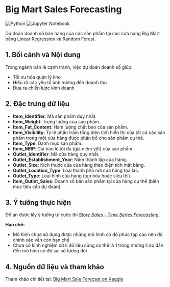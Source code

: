 # Big Mart Sales Forecasting

![Python](https://img.shields.io/badge/Python-3.8%2B-blue)
![Jupyter Notebook](https://img.shields.io/badge/Jupyter-Notebook-orange)

Dự đoán doanh số bán hàng của các sản phẩm tại các cửa hàng Big Mart bằng [Linear Regression](https://machinelearningcoban.com/2016/12/28/linearregression/) và [Random Forest](https://machinelearningcoban.com/tabml_book/ch_model/random_forest.html).

## **1. Bối cảnh và Nội dung**
Trong ngành bán lẻ cạnh tranh, việc dự đoán doanh số giúp:
- Tối ưu hóa quản lý kho
- Hiểu rõ các yếu tố ảnh hưởng đến doanh thu
- Đưa ra chiến lược kinh doanh

## **2. Đặc trưng dữ liệu**

- **Item_Identifier**: Mã sản phẩm duy nhất.
- **Item_Weight**: Trọng lượng của sản phẩm.
- **Item_Fat_Content**: Hàm lượng chất béo của sản phẩm.
- **Item_Visibility**: Tỷ lệ phần trăm tổng diện tích hiển thị của tất cả các sản phẩm trong một cửa hàng được phân bổ cho sản phẩm cụ thể.
- **Item_Type**: Danh mục sản phẩm.
- **Item_MRP**: Giá bán lẻ tối đa (giá niêm yết) của sản phẩm.
- **Outlet_Identifier**: Mã cửa hàng duy nhất.
- **Outlet_Establishment_Year**: Năm thành lập cửa hàng.
- **Outlet_Size**: Kích thước của cửa hàng theo diện tích mặt bằng.
- **Outlet_Location_Type**: Loại thành phố nơi cửa hàng tọa lạc.
- **Outlet_Type**: Loại hình cửa hàng (tạp hóa hoặc siêu thị).
- **Item_Outlet_Sales**: Doanh số bán sản phẩm tại cửa hàng cụ thể (biến mục tiêu cần dự đoán).

## **3. Ý tưởng thực hiện**

Đồ án được lấy ý tưởng từ cuộc thi [*Store Sales - Time Series Forecasting*](https://www.kaggle.com/competitions/store-sales-time-series-forecasting/data).

**Hạn chế:** 

- Mô hình chưa sử dụng được những mô hình có độ phức tạp cao nên độ chính xác vẫn còn hạn chế
- Chưa có kinh nghiệm xử lí dữ liệu cũng có thể là 1 trong những lí do dẫn đến mô hình có độ sai số tương đối

## **4. Nguồn dữ liệu và tham khảo**

Tham khảo chi tiết tại: [Big Mart Sale Forecast on Kaggle](https://www.kaggle.com/code/chanchal24/big-mart-sale-forecast/notebook)
